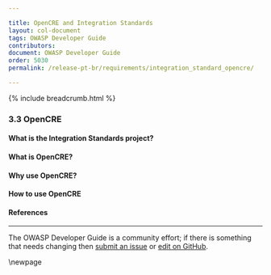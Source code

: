 ```yaml
---

title: OpenCRE and Integration Standards
layout: col-document
tags: OWASP Developer Guide
contributors:
document: OWASP Developer Guide
order: 5030
permalink: /release-pt-br/requirements/integration_standard_opencre/

---
```


{% include breadcrumb.html %}

### 3.3 OpenCRE

#### What is the Integration Standards project?

#### What is OpenCRE?

#### Why use OpenCRE?

#### How to use OpenCRE

#### References

----

The OWASP Developer Guide is a community effort; if there is something that needs changing
then [submit an issue][issue0503] or [edit on GitHub][edit0503].

[edit0503]: https://github.com/OWASP/www-project-developer-guide/blob/main/draft/05-requirements/03-int-stand.md
[issue0503]: https://github.com/OWASP/www-project-developer-guide/issues/new?labels=content&template=request.md&title=Update:%2005-requirements/03-int-stand

\newpage
